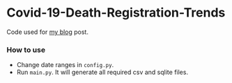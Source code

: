 # Covid-19-Death-Registration-Trends
Code used for [my blog](https://anjaygoel.github.io/posts/Covid-19-India-Analysing-death-registration-trends/) post.
### How to use
* Change date ranges in `config.py`.
* Run `main.py`. It will generate all required csv and sqlite files.
